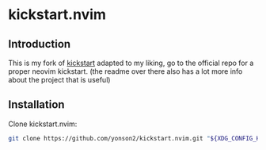 # kickstart.nvim

## Introduction

This is my fork of [kickstart](https://github.com/nvim-lua/kickstart.nvim/) adapted to my liking, go to the official repo for a proper neovim kickstart. (the readme over there also has a lot more info about the project that is useful)

## Installation
Clone kickstart.nvim:

```sh
git clone https://github.com/yonson2/kickstart.nvim.git "${XDG_CONFIG_HOME:-$HOME/.config}"/nvim
```
